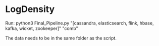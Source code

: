 # LogDensity

Run: python3 Final_Pipeline.py "[cassandra, elasticsearch, flink, hbase, kafka, wicket, zookeeper]" "comb"

The data needs to be in the same folder as the script.
